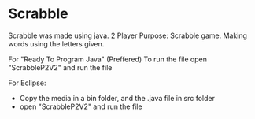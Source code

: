 # Scrabble
Scrabble was made using java. 2 Player
Purpose: Scrabble game. Making words using the letters given. 

For "Ready To Program Java" (Preffered)
To run the file open "ScrabbleP2V2" and run the file

For Eclipse:
  - Copy the media in a bin folder, and the .java file in src folder 
  - open "ScrabbleP2V2" and run the file
